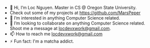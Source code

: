 - 👋 Hi, I’m Loc Nguyen. Master in CS @ Oregon State University.
- Check out some of my projects at https://github.com/MarsPeper
- 👀 I’m interested in anything Computer Science related.
- 💞️ I’m looking to collaborate on anything Computer Science related. Shoot me a message at locdevxwork@gmail.com.
- 📫 How to reach me locdevxwork@gmail.com
- ⚡ Fun fact: I'm a matcha addict.

<!---
GhostP3per/GhostP3per is a ✨ special ✨ repository because its `README.md` (this file) appears on your GitHub profile.
You can click the Preview link to take a look at your changes.
--->
